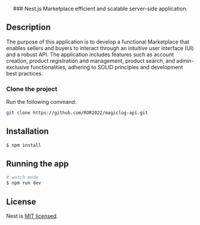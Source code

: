 
  <p align="center">### Nest.js Marketplace efficient and scalable server-side application.</p>
    
## Description

The purpose of this application is to develop a functional Marketplace that enables sellers and buyers to interact through an intuitive user interface (UI) and a robust API.
The application includes features such as account creation, product registration and management, product search, and admin-exclusive functionalities, adhering to SOLID principles and development best practices.

### Clone the project

Run the following command:

```bash
git clone https://github.com/ROR2022/magiclog-api.git
```

## Installation

```bash
$ npm install
```

## Running the app

```bash
# watch mode
$ npm run dev

```

## License

Nest is [MIT licensed](LICENSE).
